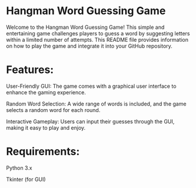 # Hangman Word Guessing Game

Welcome to the Hangman Word Guessing Game! This simple and entertaining game challenges players to guess a word by suggesting letters within a limited number of attempts. This README file provides information on how to play the game and integrate it into your GitHub repository.

# Features:

User-Friendly GUI: The game comes with a graphical user interface to enhance the gaming experience.

Random Word Selection: A wide range of words is included, and the game selects a random word for each round.

Interactive Gameplay: Users can input their guesses through the GUI, making it easy to play and enjoy.

# Requirements:
Python 3.x

Tkinter (for GUI)
